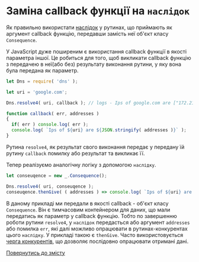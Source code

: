 # Заміна callback функції на `наслідок`

Як правильно використати [наслідок](../concept/Consequence.md#наслідок) у рутинах, що приймають як аргумент callback
функцію, передавши замість неї об'єкт класу `Consequence`.

У JavaScript дуже поширеним є використання callback функції в якості параметра іншої. Це робиться для того, щоб
викликати callback функцію з передачею в неї(або без) результату виконання рутини, у яку вона була передана як параметр.
```js
let Dns = require( 'dns' );

let uri = 'google.com';

Dns.resolve4( uri, callback ); // logs - Ips of google.com are ["172.217.16.14"]

function callback( err, addresses )
{
  if( err ) console.log( err );
  console.log( `Ips of ${uri} are ${JSON.stringify( addresses )}` );
}
```
Рутина `resolve4`, як результат свого виконання передає у передану їй рутину `callback` помилку або 
результат та викликає її.

Тепер реалізуємо аналогічну логіку з допомогою `наслідку`.
```js
let conseuqence = new _.Consequence();

Dns.resolve4( uri, conseuqence );
conseuqence.thenGive( ( addresses ) => console.log( `Ips of ${uri} are ${JSON.stringify( addresses )}` ) );
```
В даному прикладі ми передали в якості callback - об'єкт класу `Consequence`. Він є тимчасовим контейнером для даних,
що мали передатись як параметр у callback функцію.
Тобто по завершенню роботи рутини `resolve4`, у `наслідок` передасться або аргумент `addresses` або помилка `err`, 
які далі можливо опрацювати в рутинах-конкурентах цього `наслідку`. У прикладі такою є `thenGive`.
Часто використовується [черга конкурентів](./CompetitorsQue.md#черга-конкурентів), що дозволяє послідовно опрацювати
отримані дані.

[Повернутись до змісту](../README.md#туторіали)
